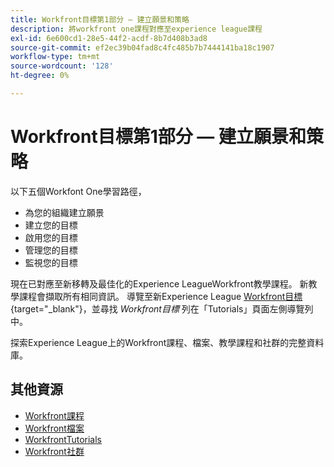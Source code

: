 ```yaml
---
title: Workfront目標第1部分 — 建立願景和策略
description: 將workfront one課程對應至experience league課程
exl-id: 6e600cd1-28e5-44f2-acdf-8b7d408b3ad8
source-git-commit: ef2ec39b04fad8c4fc485b7b7444141ba18c1907
workflow-type: tm+mt
source-wordcount: '128'
ht-degree: 0%

---
```


# Workfront目標第1部分 — 建立願景和策略

以下五個Workfont One學習路徑，

* 為您的組織建立願景
* 建立您的目標
* 啟用您的目標
* 管理您的目標
* 監視您的目標

現在已對應至新移轉及最佳化的Experience LeagueWorkfront教學課程。  新教學課程會擷取所有相同資訊。 導覽至新Experience League [Workfront目標](https://experienceleague.adobe.com/docs/workfront-learn/tutorials-workfront/workfront-goals/establish-a-vision-and-strategy/align-groups-and-teams-to-the-strategy.html?lang=en){target="_blank"}，並尋找 *Workfront目標* 列在「Tutorials」頁面左側導覽列中。

探索Experience League上的Workfront課程、檔案、教學課程和社群的完整資料庫。

## 其他資源

* [Workfront課程](https://experienceleague.adobe.com/?lang=en&amp;Solution=Workfront#courses)
* [Workfront檔案](https://experienceleague.adobe.com/docs/workfront.html)
* [WorkfrontTutorials](https://experienceleague.adobe.com/docs/workfront-learn/tutorials-workfront/home.html)
* [Workfront社群](https://experienceleaguecommunities.adobe.com/t5/workfront/ct-p/workfront)
